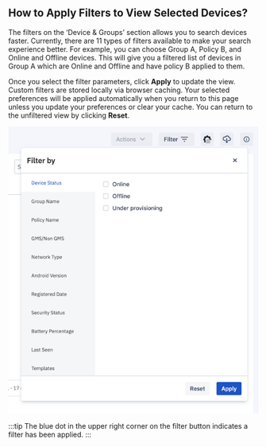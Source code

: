 ## How to Apply Filters to View Selected Devices?

The filters on the ‘Device & Groups’ section allows you to search devices faster. Currently, there are 11 types of filters available to make your search experience better. For example, you can choose Group A, Policy B, and Online and Offline devices. This will give you a filtered list of devices in Group A which are Online and Offline and have policy B applied to them.

  

Once you select the filter parameters, click **Apply** to update the view. Custom filters are stored locally via browser caching. Your selected preferences will be applied automatically when you return to this page unless you update your preferences or clear your cache. You can return to the unfiltered view by clicking **Reset**.

  

![filters](./images/6-filters.png)

  
:::tip
The blue dot in the upper right corner on the filter button indicates a filter has been applied.
:::